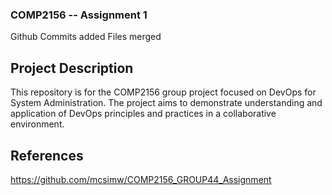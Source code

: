 ### COMP2156 -- Assignment 1
Github Commits added
Files merged

## Project Description
This repository is for the COMP2156 group project focused on DevOps for System Administration. The project aims to demonstrate understanding and application of DevOps principles and practices in a collaborative environment.

## References
https://github.com/mcsimw/COMP2156_GROUP44_Assignment
